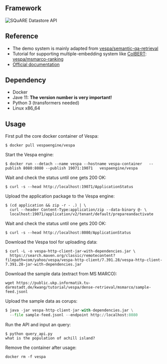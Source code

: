 ## Framework

![SQuARE Datastore API](https://user-images.githubusercontent.com/71278644/123296137-ac33ba00-d516-11eb-9c87-de7203c1e459.png)

## Reference
- The demo system is mainly adapted from [vespa/semantic-qa-retrieval](https://github.com/vespa-engine/sample-apps/tree/master/semantic-qa-retrieval)
- Tutorial for supporting multiple-embedding system like [ColBERT](https://github.com/stanford-futuredata/ColBERT): [vespa/msmarco-ranking](https://github.com/vespa-engine/sample-apps/blob/master/msmarco-ranking/passage-ranking.md)
- [Official documentation](https://docs.vespa.ai/en/vespa-quick-start.html)

## Dependency
- Docker
- Jave 11: **The version number is very important!**
- Python 3 (transformers needed)
- Linux x86_64

## Usage
First pull the core docker container of Vespa:
```shell
$ docker pull vespaengine/vespa
```

Start the Vespa engine:
```shell
$ docker run --detach --name vespa --hostname vespa-container   --publish 8080:8080 --publish 19071:19071   vespaengine/vespa
```

Wait and check the status until one gets 200 OK:
```shell
$ curl -s --head http://localhost:19071/ApplicationStatus
```

Upload the application package to the Vespa engine:
```shell
$ (cd application && zip -r - .) | \
  curl --header Content-Type:application/zip --data-binary @- \
  localhost:19071/application/v2/tenant/default/prepareandactivate
```

Wait and check the status until one gets 200 OK:
```shell
$ curl -s --head http://localhost:8080/ApplicationStatus
```

Download the Vespa tool for uploading data:
```shell
$ curl -L -o vespa-http-client-jar-with-dependencies.jar \
  https://search.maven.org/classic/remotecontent?filepath=com/yahoo/vespa/vespa-http-client/7.391.28/vespa-http-client-7.391.28-jar-with-dependencies.jar
```

Download the sample data (extract from MS MARCO):
```
wget https://public.ukp.informatik.tu-darmstadt.de/kwang/tutorial/vespa/dense-retrieval/msmarco/sample-feed.jsonl
```

Upload the sample data as corups:
```python
$ java -jar vespa-http-client-jar-with-dependencies.jar \
  --file sample-feed.jsonl --endpoint http://localhost:8080
```

Run the API and input an query:
```
$ python query_api.py
what is the population of achill island?
```

Remove the container after usage:
```
docker rm -f vespa
```
